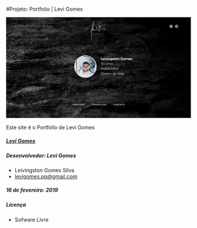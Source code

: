 #Projeto: Portfolio | Levi Gomes

![PortfolioLeviGomes](img/Screenshot_1.png)

Este site é o Portfolio de Levi Gomes

##### [Levi Gomes](linkdosite)
##### Desenvolvedor: Levi Gomes
- Leivingston Gomes Silva
- levigomes.pp@gmail.com

##### 16 de fevereiro: 2019

##### Licença
- Sofware Livre
